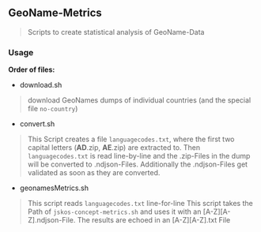 ## GeoName-Metrics
> Scripts to create statistical analysis of GeoName-Data

### Usage

__Order of files:__

- download.sh 
> download GeoNames dumps of individual countries (and the special file `no-country`)

- convert.sh
> This Script creates a file `languagecodes.txt`, where the first two capital letters (__AD__.zip, __AE__.zip) are extracted to. Then `languagecodes.txt` is read line-by-line and the .zip-Files in the dump will be converted to .ndjson-Files. Additionally the .ndjson-Files get validated as soon as they are converted.

- geonamesMetrics.sh
> This script reads `languagecodes.txt` line-for-line
This script takes the Path of `jskos-concept-metrics.sh` and uses it with an [A-Z][A-Z].ndjson-File.
The results are echoed in an [A-Z][A-Z].txt File
